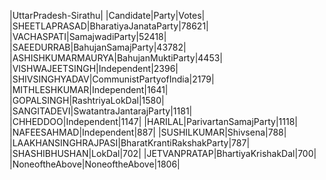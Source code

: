  
|UttarPradesh-Sirathu|
|Candidate|Party|Votes|
|SHEETLAPRASAD|BharatiyaJanataParty|78621|
|VACHASPATI|SamajwadiParty|52418|
|SAEEDURRAB|BahujanSamajParty|43782|
|ASHISHKUMARMAURYA|BahujanMuktiParty|4453|
|VISHWAJEETSINGH|Independent|2396|
|SHIVSINGHYADAV|CommunistPartyofIndia|2179|
|MITHLESHKUMAR|Independent|1641|
|GOPALSINGH|RashtriyaLokDal|1580|
|SANGITADEVI|SwatantraJantarajParty|1181|
|CHHEDDOO|Independent|1147|
|HARILAL|ParivartanSamajParty|1118|
|NAFEESAHMAD|Independent|887|
|SUSHILKUMAR|Shivsena|788|
|LAAKHANSINGHRAJPASI|BharatKrantiRakshakParty|787|
|SHASHIBHUSHAN|LokDal|702|
|JETVANPRATAP|BhartiyaKrishakDal|700|
|NoneoftheAbove|NoneoftheAbove|1806|
